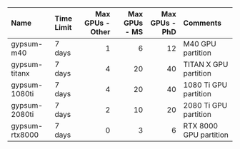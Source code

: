 | Name           | Time Limit   |   Max GPUs - Other |   Max GPUs - MS |   Max GPUs - PhD | Comments               |
|:---------------|:-------------|-------------------:|----------------:|-----------------:|:-----------------------|
| gypsum-m40     | 7 days       |                  1 |               6 |               12 | M40 GPU partition      |
| gypsum-titanx  | 7 days       |                  4 |              20 |               40 | TITAN X GPU partition  |
| gypsum-1080ti  | 7 days       |                  4 |              20 |               40 | 1080 Ti GPU partition  |
| gypsum-2080ti  | 7 days       |                  2 |              10 |               20 | 2080 Ti GPU partition  |
| gypsum-rtx8000 | 7 days       |                  0 |               3 |                6 | RTX 8000 GPU partition |